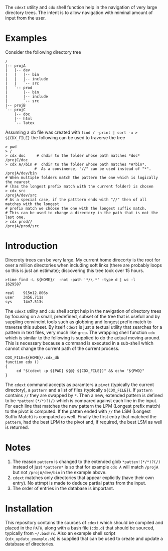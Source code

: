 The `cdext` utility and `cdx` shell function help in the navigation of very large directory trees. The intent is to allow navigation with miminal amount of input from the user.

# Examples
Consider the following directory tree 
```
/
|-- projA
|   |-- dev
|   |   |-- bin
|   |   |-- include
|   |   `-- src
|   `-- prod
|       |-- bin
|       |-- include
|       `-- src
|-- projB
`-- projC
    |-- doc
    |-- html
    `-- latex
```

Assuming a db file was created with `find / -print | sort -u > ${CDX_FILE}` the following can be used to traverse the tree
```
> pwd
> /
> cdx doc     # chdir to the folder whose path matches *doc* 
/projC/doc
> cdx A//bin #  chdir to the folder whose path matches *A*bin*. 
             #  As a convinence, "//" can be used instead of "*".
/projA/dev/bin
# When multiple folders match the pattern the one which is logically the nearest
# (has the longest prefix match with the current folder) is chosen
> cdx src   
/projA/dev/src
# As a special case, if the patttern ends with "//" then of all matches with the longest
# prefix match we choose the one with the longest suffix match.
# This can be used to change a directory in the path that is not the last one.
> cdx prod// 
/projA/prod/src
```
# Introduction
Direcroty trees can be very large. My current home direcorty is the root for over a million directories when including soft links (there are probably loops so this is just an estimate); discovering this tree took over 15 hours.
```
>time find -L ${HOME}/  -not -path '*/\.*' -type d | wc -l
1629587

real    915m12.806s
user    3m56.711s
sys     14m7.513s
```
The `cdext` utility and `cdx` shell script help in the navigation of directory trees by focusing on a small, predefined, subset of the tree that is usefull and by suppling convineint tools such as globbing and longest prefix match to traverse this subset.  By itself `cdext` is just a textual utility that searches for a pattern in text files, very much like `grep`. The wrapping shell function `cdx` which is similar to the following is supplied to do the actual moving around. This is necessary because a command is executed in a sub-shell which cannot change the current path of the current process.

```
CDX_FILE=${HOME}/.cdx_db
function cdx ()
{
     cd "$(cdext -p ${PWD} ${@} ${CDX_FILE})" && echo "${PWD}"
}
```
The `cdext` command accepts as paramters a `pivot` (typically the current directory), a  `pattern` and a list of files (typically `${CDX_FILE}`). If `pattern` contains `//` they are swapped by `*`. Then a new, extended pattern is defined to be `*patten!(*/*)?(/)` which is compared against each line in the input. For each line that matches the new pattern the LPM (Longest prefix match) to the pivot is computed. If the patten ended with `//` the LSM (Longest Suffix Match) is computed as well. Finally the first entry that matched the `pattern`, had the best LPM to the pivot and, if required, the best LSM as well is returned.

# Notes
1. The reason `pattern` is  changed to the extended glob `*patten!(*/*)?(/)` instead of just `*pattern*` is so that for example `cdx A` will match `/projA` but not `/projA/dev/bin` in the example above.
1. `cdext` matches only directories that appear explicitly (have their own entry). No attmpt is made to deduce partial paths from the input.
1. The order of entries in the database is important.

# Installation
This repository contains the sources of `cdext` which should be compiled and placed in the `PATH`, along with a bash file (`cdx.d`) that should be sourced, typically from `~/.bashrc`. Also an example shell script (`cdx_update_example.sh`) is supplied that can be used to create and update a database of directories. 


